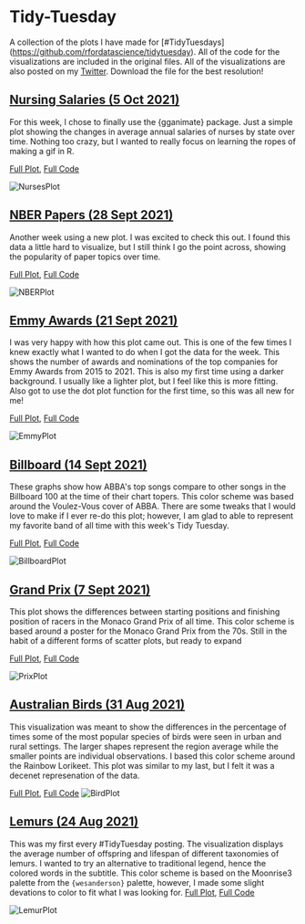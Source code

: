 # Tidy-Tuesday
A collection of the plots I have made for [#TidyTuesdays] (https://github.com/rfordatascience/tidytuesday). All of the code for the visualizations are included in the original files. All of the visualizations are also posted on my [Twitter](https://twitter.com/BlakeRobMills). Download the file for the best resolution!


## [Nursing Salaries (5 Oct 2021)](https://twitter.com/BlakeRobMills/status/1445624608099487747)
For this week, I chose to finally use the {gganimate} package. Just a simple plot showing the changes in average annual salaries of nurses by state over time. Nothing too crazy, but I wanted to really focus on learning the ropes of making a gif in R. 

[Full Plot](https://raw.githubusercontent.com/BlakeRMills/TidyTuesday/main/2021/Nurses%20(5%20Oct%202021)/NursesSalary.gif), [Full Code](https://github.com/BlakeRMills/TidyTuesday/blob/main/2021/Nurses%20(5%20Oct%202021)/Nurses%20(5%20Oct%202021).R)

![NursesPlot](https://raw.githubusercontent.com/BlakeRMills/TidyTuesday/main/2021/Nurses%20(5%20Oct%202021)/NursesSalary.gif)



## [NBER Papers (28 Sept 2021)](https://twitter.com/BlakeRobMills/status/1443047560034275329)
Another week using a new plot. I was excited to check this out. I found this data a little hard to visualize, but I still think I go the point across, showing the popularity of paper topics over time. 

[Full Plot](https://raw.githubusercontent.com/BlakeRMills/TidyTuesday/main/2021/NBER%20Papers%20(28%20Sept%202021)/NBER%20Popularity.png), [Full Code](https://github.com/BlakeRMills/TidyTuesday/blob/main/2021/NBER%20Papers%20(28%20Sept%202021)/NBER%20(28%20Sept%202021).R)

![NBERPlot](https://raw.githubusercontent.com/BlakeRMills/TidyTuesday/main/2021/NBER%20Papers%20(28%20Sept%202021)/NBER%20Popularity.png)


## [Emmy Awards (21 Sept 2021)](https://twitter.com/BlakeRobMills/status/1440524242416660493)
I was very happy with how this plot came out. This is one of the few times I knew exactly what I wanted to do when I got the data for the week. This shows the number of awards and nominations of the top companies for Emmy Awards from 2015 to 2021. This is also my first time using a darker background. I usually like a lighter plot, but I feel like this is more fitting. Also got to use the dot plot function for the first time, so this was all new for me!

[Full Plot](https://raw.githubusercontent.com/BlakeRMills/TidyTuesday/main/2021/Emmys%20(21%20Sept%202021)/EmmyPlot.png), [Full Code](https://github.com/BlakeRMills/TidyTuesday/blob/main/2021/Emmys%20(21%20Sept%202021)/Emmys%20(21%20Sept%202021).R)

![EmmyPlot](https://raw.githubusercontent.com/BlakeRMills/TidyTuesday/main/2021/Emmys%20(21%20Sept%202021)/EmmyPlot.png)

## [Billboard (14 Sept 2021)](https://twitter.com/BlakeRobMills/status/1438029819262947328)
These graphs show how ABBA's top songs compare to other songs in the Billboard 100 at the time of their chart topers. This color scheme was based around the Voulez-Vous cover of ABBA. There are some tweaks that I would love to make if I ever re-do this plot; however, I am glad to able to represent my favorite band of all time with this week's Tidy Tuesday.

[Full Plot](https://github.com/BlakeRMills/TidyTuesday/blob/main/2021/Billboard%20100%20(14%20Sept%202021)/Billboard.png), [Full Code](https://github.com/BlakeRMills/TidyTuesday/blob/main/2021/Billboard%20100%20(14%20Sept%202021)/Billboard%20100%20(14%20Sept%202021).R)

![BillboardPlot](https://github.com/BlakeRMills/TidyTuesday/blob/main/2021/Billboard%20100%20(14%20Sept%202021)/Billboard.png)

## [Grand Prix (7 Sept 2021)](https://twitter.com/BlakeRobMills/status/1435465430060130306)
This plot shows the differences between starting positions and finishing position of racers in the Monaco Grand Prix of all time. This color scheme is based around a poster for the Monaco Grand Prix from the 70s. Still in the habit of a different forms of scatter plots, but ready to expand

[Full Plot](https://raw.githubusercontent.com/BlakeRMills/TidyTuesday/main/2021/Grand%20Prix%20(7%20Sept%202021)/GrandPrix.png), [Full Code](https://github.com/BlakeRMills/TidyTuesday/blob/main/2021/Grand%20Prix%20(7%20Sept%202021)/TidyTuesday%209-7%20GrandPrix.R)

![PrixPlot](https://raw.githubusercontent.com/BlakeRMills/TidyTuesday/main/2021/Grand%20Prix%20(7%20Sept%202021)/GrandPrix.png)

## [Australian Birds (31 Aug 2021)](https://twitter.com/BlakeRobMills/status/1432853452418437125)
This visualization was meant to show the differences in the percentage of times some of the most popular species of birds were seen in urban and rural settings. The larger shapes represent the region average while the smaller points are individual observations. I based this color scheme around the Rainbow Lorikeet. This plot was similar to my last, but I felt it was a decenet represenation of the data. 

[Full Plot](https://raw.githubusercontent.com/BlakeRMills/TidyTuesday/main/2021/Australian%20Birds%20(31%20Aug%202021)/AustralianBirds.png), [Full Code](https://github.com/BlakeRMills/TidyTuesday/blob/main/2021/Australian%20Birds%20(31%20Aug%202021)/TIdyTuesday%2031%20Aug%202021.R)
![BirdPlot](https://raw.githubusercontent.com/BlakeRMills/TidyTuesday/main/2021/Australian%20Birds%20(31%20Aug%202021)/AustralianBirds.png)

## [Lemurs (24 Aug 2021)](https://twitter.com/BlakeRobMills/status/1430352785506193414)
This was my first every #TidyTuesday posting. The visualization displays the average number of offspring and lifespan of different taxonomies of lemurs. I wanted to try an alternative to traditional legend, hence the colored words in the subtitle. This color scheme is based on the Moonrise3 palette from the `{wesanderson}` palette, however, I made some slight devations to color to fit what I was looking for. [Full Plot](https://raw.githubusercontent.com/BlakeRMills/TidyTuesday/main/2021/Lemurs%20(24%20Aug%202021)/LemurPlot.png), [Full Code](https://github.com/BlakeRMills/TidyTuesday/blob/main/2021/Lemurs%20(24%20Aug%202021)/TidyTuesday%2024%20Aug%202021%20Lemurs.R)

![LemurPlot](https://user-images.githubusercontent.com/82824419/131133932-820940c7-80e4-4d69-ac36-8b199d5a224b.png)

